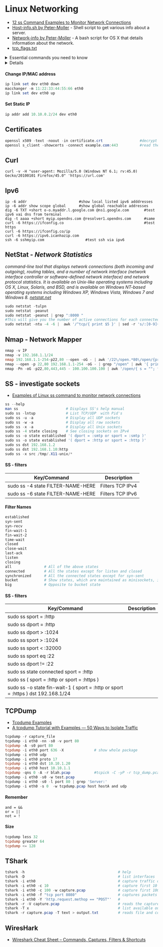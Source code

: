
# Linux Networking
- [12 ss Command Examples to Monitor Network Connections](https://www.tecmint.com/ss-command-examples-in-linux/)
- [Host-info.sh by Peter-Moller](https://github.com/Peter-Moller/host-info) - Shell script to get various info about a server.
- [Network-info by Peter-Moller](https://github.com/Peter-Moller/network-info) - A bash script for OS X that details information about the network.
- [tcp_flags.txt](https://gist.github.com/tuxfight3r/9ac030cb0d707bb446c7)

<details> <summary> Essential commands you need to know </summary>
  
````powershell
arp
curl ifconfig.me            # check your public ip
curl ip.me                  # check your public ip
ip a l                      # show ip config
ip addr OR ip addr show     # show ip config
ifconfig                    # show ip config
ifconfig wlan0 promisc       #enable promiscuous mode on wlan0
iwconfig
netstat
ping
route
ethtool -s eth0 speed 1000 duplex full autoneg on   # sets 1 Gbit network speed specifically on eth0
````
</details>

<details> Check open ports

- [Open-ports by Peter-Moller](https://github.com/Peter-Moller/open-ports) - A bash-script for OS X and Linux detailing the open network connections to and from a computer.
````powershell
sudo ss -lptn
sudo ss -tulpn
sudo netstat -tulpn
sudo netstat -peanut
sudo netstat -peanut | grep ":80 "
sudo netstat -ltp | egrep -- '-[[:space:]]*$'
sudo netstat --program --numeric-hosts --numeric-ports --extend       # find -inum 152555007
sudo lsof -i TCP:443
sudo lsof -nP -iTCP -sTCP:LISTEN
sudo lsof -i -P -n | grep -i "established"
````
</details>

#### Change IP/MAC address
````powershell
ip link set dev eth0 down
macchanger -m 11:22:33:44:55:66 eth0
ip link set dev eth0 up
````
#### Set Static IP
````powershell
ip addr add 10.10.0.2/24 dev eth0
````

## Certificates
````powershell
openssl x509 -text -noout -in certificate.crt                 #decrypt cert to a more readable form
openssl s_client -showcerts -connect example.com:443          #read the SSL Certificate information from a remote server
````

## Curl
````
curl -v -H "user-agent: Mozilla/5.0 (Windows NT 6.1; rv:45.0) Gecko/20100101 Firefox/45.0" 'https://url.com'
````

## Ipv6
````
ip -6 addr                        #show local listed ipv6 adddresses
ip -6 addr show scope global      #show global reachable addresses
dig -6 TXT +short o-o.myaddr.l.google.com @ns1.google.com       #test ipv6 vai dns from terminal
dig -t aaaa +short myip.opendns.com @resolver1.opendns.com      #same
curl -6 https://ifconfig.co                                     #test https
curl -6 https://ifconfig.co/ip
curl -6 https://ipv6.icanhazip.com
ssh -6 sshmyip.com                   #test ssh via ipv6
````

## NetStat - _Network Statistics_
_command-line tool that displays network connections (both incoming and outgoing), routing tables, and a number of network interface (network interface controller or software-defined network interface) and network protocol statistics. It is available on Unix-like operating systems including OS X, Linux, Solaris, and BSD, and is available on Windows NT-based operating systems including Windows XP, Windows Vista, Windows 7 and Windows 8. [netstat.net](http://netstat.net/)_
````powershell
sudo netstat -tulpn
sudo netstat -peanut
sudo netstat -peanut | grep ":8000 "
#This will give you the number of active connections for each connected IP
sudo netstat -ntu -4 -6 |  awk '/^tcp/{ print $5 }' | sed -r 's/:[0-9]+$//' |  sort | uniq -c | sort -n
````

## Nmap - Network Mapper
````powershell
nmap -v IP
nmap -v 192.168.1.1/24
nmap 192.168.1.1-254-p22,80 --open -oG - | awk '/22\/open.*80\/open/{print $2}'
nmap --open -p 22,80 192.168.1.1-254 -oG - | grep "/open" | awk '{ print $2 }'
nmap -Pn -oG -p22,80,443,445 - 100.100.100.100 | awk '/open/{ s = ""; for (i = 5; i <= NF-4; i++) s = s substr($i,1,length($i)-4) "\n"; print $2 " " $3 "\n" s}'
````

## SS - investigate sockets
- [Examples of Linux ss command to monitor network connections](https://www.binarytides.com/linux-ss-command/)
````powershell
ss --help
man ss                      # Displays SS's help manual
sudo ss -lntup              # List TCP/UDP  with Pid's
sudo ss -u -a               # Display all UDP sockets
sudo ss -w -a               # Display all raw sockets
sudo ss -x -a               # Display all Unix sockets
sudo ss -4 state closing    # See closing sockets on IPv4
sudo ss -o state established '( dport = :smtp or sport = :smtp )'       # Display all established SMTP connections
sudo ss -o state established '( dport = :http or sport = :http )'       # Display all established HTTP connections
sudo ss dst 192.168.1.2                                                 # Show all ports connected from remote IP 192.168.1.2
sudo ss dst 192.168.1.10:http                                           # Find connections made by remote IP 192.168.1.10:http to our server
sudo ss -x src /tmp/.X11-unix/*                                         # Find all local processor connected to X Server
````

#### SS - filters
| Key/Command | Description |
| ----------- | ----------- |
| sudo ss -4 state FILTER-NAME-HERE | Filters TCP IPv4 |
| sudo ss -6 state FILTER-NAME-HERE | Filters TCP IPv6 |
#### Filter Names
````powershell
established
syn-sent
syn-recv
fin-wait-1
fin-wait-2
time-wait
closed
close-wait
last-ack
listen
closing
all               # All of the above states
connected         # All the states except for listen and closed
synchronized      # All the connected states except for syn-sent
bucket            # Show states, which are maintained as minisockets, i.e. time-wait and syn-recv
big               # Opposite to bucket state
````

#### SS - filters
| Key/Command | Description |
| ----------- | ----------- |
| sudo ss  sport = :http |
| sudo ss  dport = :http |
| sudo ss  dport \> :1024 |
| sudo ss  sport \> :1024 |
| sudo ss sport \< :32000 |
| sudo ss  sport eq :22 |
| sudo ss  dport != :22 |
| sudo ss  state connected sport = :http |
| sudo ss \( sport = :http or sport = :https \) |
| sudo ss -o state fin-wait-1 \( sport = :http or sport = :https \) dst 192.168.1/24 |


## TCPDump
- [Tcpdump Examples](https://hackertarget.com/tcpdump-examples)
- [A tcpdump Tutorial with Examples — 50 Ways to Isolate Traffic](https://danielmiessler.com/study/tcpdump/)
````powershell
tcpdump -r capture_file
tcpdump -i eth0 -nn -s0 -v port 80
tcpdump -A -s0 port 80
tcpdump -i eth0 port 636 -X              # show whole package
tcpdump -i eth0 udp
tcpdump -i eth0 proto 17
tcpdump -i eth0 dst 10.10.1.20
tcpdump -i eth0 host 10.10.1.1
tcpdump -qns 0 -A -r blah.pcap           #tcpick -C -yP -r tcp_dump.pcap
tcpdump -i eth0 -s0 -w test.pcap
tcpdump -i eth0 -s0 -l port 80 | grep 'Server:'
tcpdump -i eth0 -s 0  -w tcpdump.pcap host hostA and udp
````
#### Remember
````
and = &&
or = ||
not = !
````
#### Size
````powershell
tcpdump less 32
tcpdump greater 64
tcpdump <= 128
````
## TShark
````powershell
tshark -h                                           # help
tshark -D                                           # list interfaces
tshark -i eth0                                      # capture traffic on interface 'eth0'
tshark -i eth0 -c 10                                # capture first 10 packets
tshark -i eth0 -c 100 -w capture.pcap               # capture first 100 packets and write them to a file
tshark -i eth0 -f "tcp port 8080"                   # captures packets going to tcp port 8080
tshark -i eth0 -Y 'http.request.methop == "POST"'   #
tshark -r -V capture.pcap                           # reads the capture file with verbose output
tshark -T x                                         # list available output formats. This can be: pdml, ps, psml, json, jsonraw, ek, text, tabs
tshark -r capture.pcap -T text > output.txt         # reads file and converts it to text.
````
## WiresHark
- [Wireshark Cheat Sheet – Commands, Captures, Filters & Shortcuts](https://www.comparitech.com/net-admin/wireshark-cheat-sheet/)
